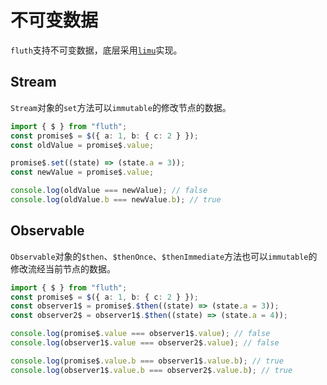 # 不可变数据

`fluth`支持不可变数据，底层采用[`limu`](https://tnfe.github.io/limu/)实现。

## Stream

`Stream`对象的`set`方法可以`immutable`的修改节点的数据。

```typescript
import { $ } from "fluth";
const promise$ = $({ a: 1, b: { c: 2 } });
const oldValue = promise$.value;

promise$.set((state) => (state.a = 3));
const newValue = promise$.value;

console.log(oldValue === newValue); // false
console.log(oldValue.b === newValue.b); // true
```

## Observable

`Observable`对象的`$then`、`$thenOnce`、`$thenImmediate`方法也可以`immutable`的修改流经当前节点的数据。

```typescript
import { $ } from "fluth";
const promise$ = $({ a: 1, b: { c: 2 } });
const observer1$ = promise$.$then((state) => (state.a = 3));
const observer2$ = observer1$.$then((state) => (state.a = 4));

console.log(promise$.value === observer1$.value); // false
console.log(observer1$.value === observer2$.value); // false

console.log(promise$.value.b === observer1$.value.b); // true
console.log(observer1$.value.b === observer2$.value.b); // true
```
